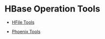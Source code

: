# HBase Operation Tools

- [HFile Tools](hfile-tools/README.md)

- [Phoenix Tools](phoenix-tools/README.md)
